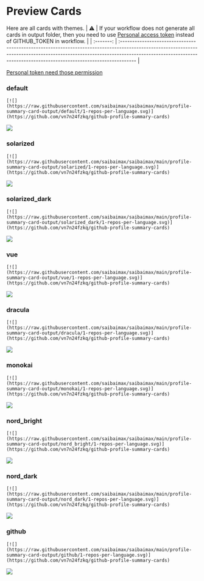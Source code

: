 
# Preview Cards

Here are all cards with themes.
| :warning: | If your workflow does not generate all cards in output folder, then you need to use [Personal access token](https://docs.github.com/en/actions/configuring-and-managing-workflows/creating-and-storing-encrypted-secrets) instead of GITHUB_TOKEN in workflow. |
| :-------: | :------------------------------------------------------------------------------------------------------------------------------------------------------------------------------------------------------------------------------------------------ |

[Personal token need those permission](https://github.com/vn7n24fzkq/github-profile-summary-cards/wiki/Personal-access-token-permissions)


### default


```
[![](https://raw.githubusercontent.com/saibaimax/saibaimax/main/profile-summary-card-output/default/1-repos-per-language.svg)](https://github.com/vn7n24fzkq/github-profile-summary-cards)
```
![](https://raw.githubusercontent.com/saibaimax/saibaimax/main/profile-summary-card-output/default/1-repos-per-language.svg)


### solarized


```
[![](https://raw.githubusercontent.com/saibaimax/saibaimax/main/profile-summary-card-output/solarized/1-repos-per-language.svg)](https://github.com/vn7n24fzkq/github-profile-summary-cards)
```
![](https://raw.githubusercontent.com/saibaimax/saibaimax/main/profile-summary-card-output/solarized/1-repos-per-language.svg)


### solarized_dark


```
[![](https://raw.githubusercontent.com/saibaimax/saibaimax/main/profile-summary-card-output/solarized_dark/1-repos-per-language.svg)](https://github.com/vn7n24fzkq/github-profile-summary-cards)
```
![](https://raw.githubusercontent.com/saibaimax/saibaimax/main/profile-summary-card-output/solarized_dark/1-repos-per-language.svg)


### vue


```
[![](https://raw.githubusercontent.com/saibaimax/saibaimax/main/profile-summary-card-output/vue/1-repos-per-language.svg)](https://github.com/vn7n24fzkq/github-profile-summary-cards)
```
![](https://raw.githubusercontent.com/saibaimax/saibaimax/main/profile-summary-card-output/vue/1-repos-per-language.svg)


### dracula


```
[![](https://raw.githubusercontent.com/saibaimax/saibaimax/main/profile-summary-card-output/dracula/1-repos-per-language.svg)](https://github.com/vn7n24fzkq/github-profile-summary-cards)
```
![](https://raw.githubusercontent.com/saibaimax/saibaimax/main/profile-summary-card-output/dracula/1-repos-per-language.svg)


### monokai


```
[![](https://raw.githubusercontent.com/saibaimax/saibaimax/main/profile-summary-card-output/monokai/1-repos-per-language.svg)](https://github.com/vn7n24fzkq/github-profile-summary-cards)
```
![](https://raw.githubusercontent.com/saibaimax/saibaimax/main/profile-summary-card-output/monokai/1-repos-per-language.svg)


### nord_bright


```
[![](https://raw.githubusercontent.com/saibaimax/saibaimax/main/profile-summary-card-output/nord_bright/1-repos-per-language.svg)](https://github.com/vn7n24fzkq/github-profile-summary-cards)
```
![](https://raw.githubusercontent.com/saibaimax/saibaimax/main/profile-summary-card-output/nord_bright/1-repos-per-language.svg)


### nord_dark


```
[![](https://raw.githubusercontent.com/saibaimax/saibaimax/main/profile-summary-card-output/nord_dark/1-repos-per-language.svg)](https://github.com/vn7n24fzkq/github-profile-summary-cards)
```
![](https://raw.githubusercontent.com/saibaimax/saibaimax/main/profile-summary-card-output/nord_dark/1-repos-per-language.svg)


### github


```
[![](https://raw.githubusercontent.com/saibaimax/saibaimax/main/profile-summary-card-output/github/1-repos-per-language.svg)](https://github.com/vn7n24fzkq/github-profile-summary-cards)
```
![](https://raw.githubusercontent.com/saibaimax/saibaimax/main/profile-summary-card-output/github/1-repos-per-language.svg)

